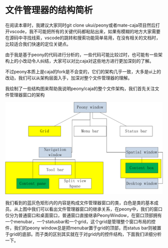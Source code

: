 # 文件管理器的结构简析

在阅读本章时，我建议大家同时git clone ukui/peony或者mate-caja项目然后打开vscode，我不可能把所有的关键代码都粘贴出来，如果有模糊的地方大家需要在源码中寻找线索，vscode的跳转和搜索功能简单易用，在没有相关的文档时，比较适合我们快速的定位关键点。

由于我是基于peony的代码进行分析的，一些代码可能比较过时，也可能有一些架构上的小改动令人纠结，大家可以对比caja对这些地方进行更加深刻的了解。

不过peony本质上是caja的fork是不会变的，它们的架构几乎一致，大多是ui上的改动，我们可以从架构层面入手，加深对整个文件管理器的理解。

我绘制了一些结构图来帮助我说明peony/caja的整个文件架构，我们首先关注文件管理器窗口的架构

![](assets/peonywindow.png)

我们看到的蓝灰色矩形内的内容是构成文件管理器窗口的类，白色是类的基本成员。从上图中我们可以看出文件管理器窗口的继承关系，在peony中，我们的窗口仅分为普通窗口和桌面窗口，普通窗口直接继承PeonyWindow，在窗口顶部拥有一个menubar，一个statusbar和一个grid，这个grid是管理整个窗口布局的控件，我们的peony window总是把menubar置于grid的顶部，而status bar则被置于grid的底部。而子类的区别其实就在于对grid内的控件结构，下面我们详细分析一下。

